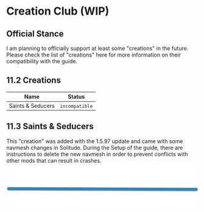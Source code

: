 # Creation Club (WIP)

## Official Stance

I am planning to officially support at least some "creations" in the future. Please check the list of "creations" here for more information on their compatibility with the guide.

## 11.2 Creations

| Name                  | Status         |
| --------------------- | ------------   |
| Saints & Seducers     | `incompatible` |

## 11.3 Saints & Seducers

This "creation" was added with the 1.5.97 update and came with some navmesh changes in Solitude. During the Setup of the guide, there are instructions to delete the new navmesh in order to prevent conflicts with other mods that can result in crashes.

![separator](../Media/separator.png)